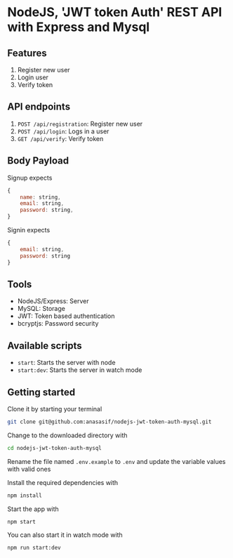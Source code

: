 # NodeJS, 'JWT token Auth' REST API with Express and Mysql

## Features
1. Register new user
2. Login user
3. Verify token

## API endpoints

1. `POST /api/registration`: Register new user
2. `POST /api/login`: Logs in a user
3. `GET /api/verify`: Verify token

## Body Payload
Signup expects

```js
{
    name: string,
    email: string,
    password: string,
}
```

Signin expects

```js
{
    email: string,
    password: string
}
```
## Tools
* NodeJS/Express: Server
* MySQL: Storage
* JWT: Token based authentication
* bcryptjs: Password security

## Available scripts
* `start`: Starts the server with node
* `start:dev`: Starts the server in watch mode

## Getting started

Clone it by starting your terminal

```sh
git clone git@github.com:anasasif/nodejs-jwt-token-auth-mysql.git
```
Change to the downloaded directory with

```sh
cd nodejs-jwt-token-auth-mysql
```

Rename the file named `.env.example` to `.env` and update the variable values with valid ones

Install the required dependencies with

```sh
npm install
```

Start the app with

```sh
npm start
```

You can also start it in watch mode with

```sh
npm run start:dev
```